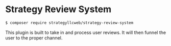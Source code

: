 # Strategy Review System

```bash
$ composer require strategyllcweb/strategy-review-system
```
This plugin is built to take in and process user reviews. It will then funnel the user to the proper channel.